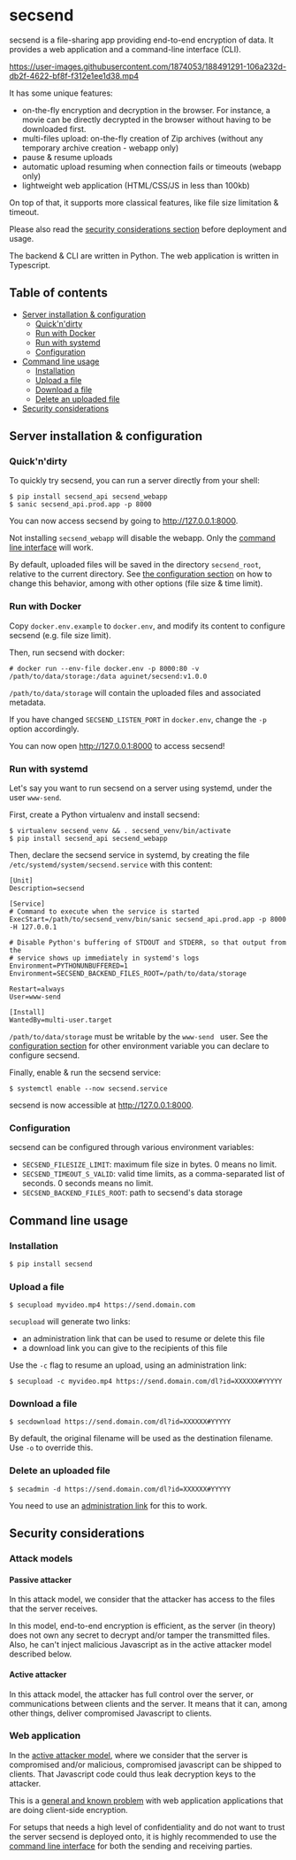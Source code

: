 # secsend

secsend is a file-sharing app providing end-to-end encryption of data. It provides a web application and a command-line interface (CLI).

https://user-images.githubusercontent.com/1874053/188491291-106a232d-db2f-4622-bf8f-f312e1ee1d38.mp4

It has some unique features:

* on-the-fly encryption and decryption in the browser. For instance,
  a movie can be directly decrypted in the browser without having to be
  downloaded first.
* multi-files upload: on-the-fly creation of Zip archives (without any
  temporary archive creation - webapp only)
* pause & resume uploads
* automatic upload resuming when connection fails or timeouts (webapp only)
* lightweight web application (HTML/CSS/JS in less than 100kb)

On top of that, it supports more classical features, like file size limitation
& timeout.

Please also read the [security considerations
section](#security-considerations) before deployment and usage.

The backend & CLI are written in Python. The web application is written in Typescript.

## Table of contents

* [Server installation &amp; configuration](#server-installation--configuration)
  * [Quick'n'dirty](#quickndirty)
  * [Run with Docker](#run-with-docker)
  * [Run with systemd](#run-with-systemd)
  * [Configuration](#configuration)
* [Command line usage](#command-line-usage)
  * [Installation](#installation)
  * [Upload a file](#upload-a-file)
  * [Download a file](#download-a-file)
  * [Delete an uploaded file](#delete-an-uploaded-file)
* [Security considerations](#security-considerations)


## Server installation & configuration

### Quick'n'dirty

To quickly try secsend, you can run a server directly from your shell:

```
$ pip install secsend_api secsend_webapp
$ sanic secsend_api.prod.app -p 8000
```

You can now access secsend by going to http://127.0.0.1:8000.

Not installing `secsend_webapp` will disable the webapp. Only the [command line
interface](#command-line-usage) will work.

By default, uploaded files will be saved in the directory `secsend_root`,
relative to the current directory.  See [the configuration
section](#configuration) on how to change this behavior, among with other
options (file size & time limit).

### Run with Docker

Copy `docker.env.example` to `docker.env`, and modify its content to configure
secsend (e.g. file size limit).

Then, run secsend with docker:

```
# docker run --env-file docker.env -p 8000:80 -v /path/to/data/storage:/data aguinet/secsend:v1.0.0
```

`/path/to/data/storage` will contain the uploaded files and associated metadata.

If you have changed `SECSEND_LISTEN_PORT` in `docker.env`, change the `-p`
option accordingly.

You can now open http://127.0.0.1:8000 to access secsend!

### Run with systemd

Let's say you want to run secsend on a server using systemd, under the user
`www-send`.

First, create a Python virtualenv and install secsend:

```
$ virtualenv secsend_venv && . secsend_venv/bin/activate
$ pip install secsend_api secsend_webapp
```

Then, declare the secsend service in systemd, by creating the file `/etc/systemd/system/secsend.service` with this content:

```
[Unit]
Description=secsend

[Service]
# Command to execute when the service is started
ExecStart=/path/to/secsend_venv/bin/sanic secsend_api.prod.app -p 8000 -H 127.0.0.1

# Disable Python's buffering of STDOUT and STDERR, so that output from the
# service shows up immediately in systemd's logs
Environment=PYTHONUNBUFFERED=1
Environment=SECSEND_BACKEND_FILES_ROOT=/path/to/data/storage

Restart=always
User=www-send

[Install]
WantedBy=multi-user.target
```

`/path/to/data/storage` must be writable by the `www-send ` user. See the
[configuration section](#configuration) for other environment variable you can declare to
configure secsend.

Finally, enable & run the secsend service:

```
$ systemctl enable --now secsend.service
```

secsend is now accessible at http://127.0.0.1:8000.

### Configuration

secsend can be configured through various environment variables:

* `SECSEND_FILESIZE_LIMIT`: maximum file size in bytes. 0 means no limit.
* `SECSEND_TIMEOUT_S_VALID`: valid time limits, as a comma-separated list of seconds. 0 seconds means no limit.
* `SECSEND_BACKEND_FILES_ROOT`: path to secsend's data storage

## Command line usage

### Installation

```bash
$ pip install secsend
```

### Upload a file

```
$ secupload myvideo.mp4 https://send.domain.com
```

`secupload` will generate two links:

* an administration link that can be used to resume or delete this file
* a download link you can give to the recipients of this file

Use the `-c` flag to resume an upload, using an administration link:

```
$ secupload -c myvideo.mp4 https://send.domain.com/dl?id=XXXXXX#YYYYY
```

### Download a file

```
$ secdownload https://send.domain.com/dl?id=XXXXXX#YYYYY
```

By default, the original filename will be used as the destination filename. Use
`-o` to override this.

### Delete an uploaded file

```
$ secadmin -d https://send.domain.com/dl?id=XXXXXX#YYYYY
```

You need to use an [administration link](#upload-a-file) for this to work.

## Security considerations

### Attack models

#### Passive attacker

In this attack model, we consider that the attacker has access to the files
that the server receives.

In this model, end-to-end encryption is efficient, as the server (in theory)
does not own any secret to decrypt and/or tamper the transmitted files. Also,
he can't inject malicious Javascript as in the active attacker model described
below.

#### Active attacker

In this attack model, the attacker has full control over the server, or
communications between clients and the server. It means that it can, among
other things, deliver compromised Javascript to clients.

### Web application

In the [active attacker model](#active-attacker), where we consider that the
server is compromised and/or malicious, compromised javascript can be shipped
to clients. That Javascript code could thus leak decryption keys to the attacker.

This is a [general and known
problem](https://www.pageintegrity.net/browsercrypto.php#thebrowsercryptochickenandeggproblem)
with web application applications that are doing client-side encryption.

For setups that needs a high level of confidentiality and do not want to trust
the server secsend is deployed onto, it is highly recommended to use the
[command line interface](#command-line-usage) for both the sending and
receiving parties.
